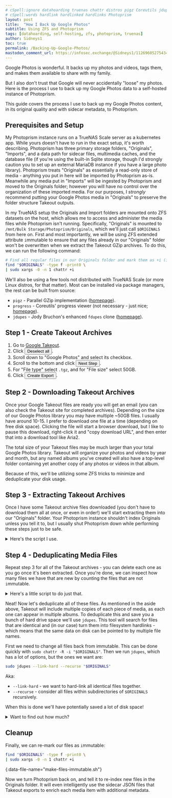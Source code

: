 ```yaml
---
# cSpell:ignore datahoarding truenas chattr distros pigz Coreutils jdupes Bruchon's fdupes mmutable numfmt iles
# cSpell:words hardlink hardlinked hardlinks Photoprism
layout: post
title:  "How I Back Up Google Photos"
subtitle: Using ZFS and Photoprism
tags: [datahoarding, self-hosting, zfs, photoprism, truenas]
author: Sidneys1
toc: true
permalink: /Backing-Up-Google-Photos/
mastodon_comment_url: https://infosec.exchange/@Sidneys1/112696052754347038
---
```


Google Photos is wonderful. It backs up my photos and videos, tags them, and makes them available to share with my
family.

But I also don't trust that Google will never accidentally "loose" my photos. Here is the process I use to back up my
Google Photos data to a self-hosted instance of Photoprism.

<!--more-->
This guide covers the process I use to back up my Google Photos content, in its original quality and with sidecar
metadata, to Photoprism.

Prerequisites and Setup
-----------------------

My Photoprism instance runs on a TrueNAS Scale server as a kubernetes app. While yours doesn't have to run in the exact
setup, it's worth describing. Photoprism has three primary storage folders, "Originals", "Imports", and a data path for
sidecar files, multimedia caches, and the database file (if you're using the built-in Sqlite storage, though I'd
strongly caution you to set up an external MariaDB instance if you have a large photo library). Photoprism treats
"Originals" as essentially a read-only store of media - anything you put in here will be imported by Photoprism as-is.
Meanwhile any media put in "Imports" will be ingested by Photoprism and moved to the Originals folder; however you will
have no control over the organization of these imported media. For our purposes, I *strongly* recommend putting your
Google Photos media in "Originals" to preserve the folder structure Takeout outputs.

In my TrueNAS setup the Originals and Import folders are mounted onto ZFS datasets on the host, which allows me to
access and administer the media files while Photoprism isn't running. Specifically, "Originals" is mounted to
`/mnt/Bulk Storage/Photoprism/Originals`, which we'll just call `$ORIGINALS` from here on. First and most importantly,
we will be using ZFS extended attribute `i`mmutable to ensure that any files already in our "Originals" folder won't
be overwritten when we extract the Takeout GZip archives. To do this, we can run the following command:

```sh
# Find all regular files in our Originals folder and mark them as +i (immutable).
find "$ORIGINALS" -type f -print0 \
| sudo xargs -0 -n 1 chattr +i
```

We'll also be using a few tools not distributed with TrueNAS Scale (or more Linux distros, for that matter). Most can be
installed via package managers, the rest can be built from source:

- `pigz` - Parallel GZip implementation ([homepage](http://www.zlib.net/pigz/)).
- `progress` - Coreutils' progress viewer (not necessary - just nice; [homepage](https://github.com/Xfennec/progress)).
- `jdupes` - Jody Bruchon's enhanced `fdupes` clone ([homepage](https://codeberg.org/jbruchon/jdupes)).

Step 1 - Create Takeout Archives
--------------------------------

1. Go to [Google Takeout](https://takeout.google.com).
2. Click <button>Deselect all</button>.
3. Scroll down to "Google Photos" and select its checkbox.
4. Scroll to the bottom and click <button>Next Step</button>.
5. For "File type" select `.tgz`, and for "File size" select 50GB.
6. Click <button>Create Export</button>.

Step 2 - Downloading Takeout Archives
-------------------------------------

<div markdown=1>

Once your Google Takeout files are ready you will get an email (you can also check the Takeout site for completed
archives). Depending on the size of our Google Photos library you may have multiple ~50GB files. I usually have around
10-15. I prefer to download one file at a time (depending on free disk space). Clicking the file will start a browser
download, but I like to pause this download, right-click it and "copy download URL", and then enter that into a download
tool like Aria2.

<aside markdown=1>

The total size of your Takeout files may be much larger than your total Google Photos library. Takeout will organize
your photos and videos by year and month, but any named albums you've created will also have a top-level folder
containing yet another copy of any photos or videos in that album.

Because of this, we'll be utilizing some ZFS tricks to minimize and deduplicate your disk usage.

</aside>

</div>

Step 3 - Extracting Takeout Archives
------------------------------------

Once I have some Takeout archive files downloaded (you don't have to download them all at once, or even in order!) we'll
start extracting them into our "Originals" folder. Your Photoprism instance shouldn't index Originals unless you tell it
to, but I usually shut Photoprism down while performing these steps just to be safe.

<details markdown=1><summary>Here's the script I use.</summary>

This will use `pigz` to extract the specified archive in parallel (for speed) and then extract the Google Photos files
into our "Originals" folder:

```sh
#!/usr/bin/env sh

# Usage:
# sudo ./extract-to-originals.sh takeout-archive.tgz

if [ "$(id --user)" -ne 0 ]; then
    echo "Please run with sudo!" 1>&2;
    exit 1;
fi

pigz --decompress <"$1" \
| tar --extract --strip-components=2 --skip-old-files --directory="$ORIGINALS" \
& progress --wait -monitor --command pigz;

chown -R photoprism:photoprism "$ORIGINALS";
```
{:data-file-name="extract-to-originals.sh"}

Let's break down what's happening here:

1. `if [ "$(id -u)" -ne 0];` - checks if the script was run as `root` (or with `sudo`).
2. `pigz --decompress <"$1"` - decompress the GZip file specified in the first passed to the script.
3. `tar --extract`… - extract files from the Tar archive that `pigz` decompressed. There's a few extra options:
   - …`--strip-components=2`…: remove some unnecessary path components that Takeout adds.
   - …`--skip-old-files`…: skip files that already exist on disk.
   - …`--directory`: extract files into our `$ORIGINALS` folder.
4. `progress --wait --monitor --command pigz` - monitor the progress of the `pigz` command in decompressing the input
   file.
5. `chown -R photoprism:photoprism "$ORIGINALS"` - Because `tar` attempts to preserve the ownership of the files it
   extracts, we need to correct this after extraction. Obviously update the `user:group` to suit your own needs.

Because the files already in our "Originals" folder are marked `i`mmutable tar can't overwrite them - and in fact we
also provide tar with the `--skip-old-files` option to avoid a lot of error output about not being able to extract
existing files. We do this so that the next time you want to back up your Google Photos, any files that existed between
the last backup and the new one aren't re-written and we can safely skip extracting them from the archive. This will
save a *ton* of time.

</details>

Step 4 - Deduplicating Media Files
----------------------------------

Repeat step 3 for all of the Takeout archives - you can delete each one as you go once it's been extracted. Once you're
done, we can inspect how many files we have that are new by counting the files that are not `i`mmutable.

<details markdown=1><summary>Here's a little script to do just that.</summary>

```sh
#!/usr/bin/env sh

if [ "$(id -u)" -ne 0 ]; then
    echo "Please run with sudo!" 1>&2;
    exit 1;
fi

find "$ORIGINALS" -type f -print0 \
| xargs --null lsattr \
| grep -- "----------------------" \
| wc --lines;
```
{:data-file-name="count-new-originals.sh"}

Breaking it down:

1. `if [ "$(id -u)" -ne 0 ]` - again, checks that we're running as `root` or with `sudo`.
2. `find "$ORIGINALS" -type f -print0` - finds files in our originals folder. We use `-print0` to safely handle
   filenames with weird characters in them.
3. `xargs --null lsattr` - for each file that `find` outputs we want to run `lsattr` - this will list any extended
   attributes on each file.
4. `grep -- "----------------------"` - for each line (file) of output from `lsattr`, we're only interested in lines
   (files) that have no extended attributes set (files that have `i`mmutable set would show as
   `----i-----------------`).
5. `wc --lines` - count the number of lines (files).

</details>

Neat! Now let's deduplicate all of these files. As mentioned in the aside above, Takeout will include multiple copies
of each piece of media, as each one can appear in multiple albums. To deduplicate this and save you a bunch of hard
drive space we'll use `jdupes`. This tool will search for files that are identical and (in our case) turn them into
filesystem hardlinks - which means that the same data on disk can be pointed to by multiple file names.

First we need to change all files back from immutable. This can be done quickly with `sudo chattr -R -i "$ORIGINALS"`.
Then we run `jdupes`, which has a lot of options, but the ones we want are:

```sh
sudo jdupes --link-hard --recurse "$ORIGINALS"
```

Aka:

- `--link-hard` - we want to hard-link all identical files together.
- `--recurse` - consider all files within subdirectories of `$ORIGINALS` recursively.

When this is done we'll have potentially saved a lot of disk space!

<details markdown=1><summary>Want to find out how much?</summary>

Here's a short command that will tell you exactly how much space has been saved!

```sh
find "$ORIGINALS" -type f -links +1 -printf '%i %s\n' \
| awk 'a[$1]++{sum+=$2}END{print sum}' \
| numfmt --to=iec-i --suffix=B
```
{:data-file-name="deduplication-space-savings.sh"}

Here's the gist of what's happening:
1. `find "$ORIGINALS" -type f`… - find all `f`iles in `$ORIGINALS`;
   - …`-links +1`… - that have more than one hardlink;
   - …`-printf '%i %s\n'` - and output the file's `inode` number and file size (in bytes).
2. `awk 'a[$1]++{sum+=$2}END{print sum}'` - this line is a bit heavy, but here's what the `awk` script is doing:
   - `a[$1]++`

     Increment the value stored in `a[$1]` (where `$1` is going to be the `inode` number from each line). The `inode` is
     the unique data on disk - multiple file paths hardlinked to the same data will have the same `inode` number.
   - `{sum+=$2}`

     The `{sum+=$2}` part is a conditional clause - that means that if the value before it is "truthy" it will execute.
     The first time a unique `inode` is encountered `a[$1]++` will post-increment to 1, returning 0. This is falsy, so
     the conditional clause won't run. Each time an inode is encountered after that, however, the value with be 1 or more,
     which is a truthy value and the conditional clause will run. All the clause actually does (when run) is increment
     the value `sum` (which starts at 0) by `$2` (the file size in bytes).
   - `END{print sum}` - when the script ends, print the value in `sum`.
3. `numfmt --to=iec-i --suffix=B` - this converts the value of `sum` output by `awk` to an IEC size (e.g., `1024` would
   be converted to `1.0KiB`).

So as an example, say our "Originals" folder only contains three files:

- 🖼️ `a.jpg`
- 🖼️ `b.jpeg`
- 📄 `sidecar.json`

And `a.jpg` and `b.jpeg` are both hardlinks to the same 1MiB of data, and `sidecar.json` is a 1KiB standalone file. When
we run our script, the `find` portion will output three lines:

```
12345 1048576
12345 1048576
67890 1024
```

When `awk` gets these lines, it will perform the following:

- Line 1: Post-increment `a[12345]` (from 0 to 1), returning 0. 0 is falsy, so `{sum+=1048576}` doesn't run.
- Line 2: Post-increment `a[12345]` (from 1 to 2), returning 1. 1 is truthy, so `{sum+=1048576}` runs - sum is now `1048576`.
- Line 3: Post-increment `a[67890]` (from 0 to 1), returning 0. 0 is falsy, so `{sum+=1024}` doesn't run.
- End of input: `END{print sum}` runs, outputting `1048576`.

Finally, `numfmt` converts `1048576` to `1.0MiB`, and we see our space savings is 1 megabyte! This is correct, as if
`b.jpeg` wasn't hardlinked to `a.jpg` it would take an additional 1 megabyte.

</details>

Cleanup
-------

Finally, we can re-mark our files as `i`mmutable:

```sh
find "$ORIGINALS" -type f -print0 \
| sudo xargs -0 -n 1 chattr +i
```
{:data-file-name="make-files-immutable.sh"}

Now we turn Photoprism back on, and tell it to re-index new files in the Originals folder. It will even intelligently
use the sidecar JSON files that Takeout exports to enrich each media item with additional metadata.
